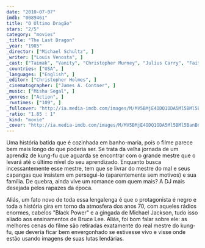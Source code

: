 ```yaml
---
date: "2010-07-07"
imdb: "0089461"
title: "O Último Dragão"
stars: "2/5"
category: "movies"
_title: "The Last Dragon"
_year: "1985"
_director: ["Michael Schultz", ]
_writer: ["Louis Venosta", ]
_cast: ["Taimak", "Vanity", "Christopher Murney", "Julius Carry", "Faith Prince", "Leo O'Brien", "Mike Starr", "Jim Moody", "Glen Eaton", ]
_countries: ["USA", ]
_languages: ["English", ]
_editor: ["Christopher Holmes", ]
_cinematographer: ["James A. Contner", ]
_music: ["Misha Segal", ]
_genres: ["Action", ]
_runtimes: ["109", ]
_fullcover: "http://ia.media-imdb.com/images/M/MV5BMjE4ODQ1ODA5Ml5BMl5BanBnXkFtZTYwNDAxOTY5.jpg"
_ratio: "1.85 : 1"
_kind: "movie"
_cover: "http://ia.media-imdb.com/images/M/MV5BMjE4ODQ1ODA5Ml5BMl5BanBnXkFtZTYwNDAxOTY5._V1._SX96_SY140_.jpg"
---
```

Uma história batida que é cozinhada em banho-maria, pois o filme parece bem mais longo do que poderia ser. Se trata da velha jornada de um aprendiz de kung-fu que aguarda se encontrar com o grande mestre que o levará até o último nível do seu aprendizado. Enquanto busca incessantemente esse mestre, tem que se livrar do mestre do mal e seus capangas que insistem em persegui-lo (aparentemente sem motivos) e sua família. De quebra, ainda vive um romance com quem mais? A DJ mais desejada pelos rapazes da época.

Aliás, um fato novo de toda essa lengalenga é que o protagonista é negro e toda a história gira em torno da atmosfera dos anos 70, com aqueles rádios enormes, cabelos "Black Power" e a gingada de Michael Jackson, tudo isso aliado aos ensinamentos de Bruce Lee. Aliás, foi bom falar sobre ele: as melhores cenas do filme são retiradas exatamente do real mestre do kung-fu, que deveria ficar bem envergonhado se estivesse vivo e visse onde estão usando imagens de suas lutas lendárias.
